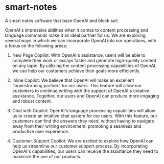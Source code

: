 # smart-notes
A smart notes software that base OpenAI and block suit

OpenAI's impressive abilities when it comes to content processing and language commands make it an ideal partner for us. We are exploring several ways in which we can incorporate OpenAI into our operations, with a focus on the following areas:

1. New Page Copilot: With OpenAI's assistance, users will be able to complete their work or essays faster and generate high-quality content on any topic. By utilizing the content processing capabilities of OpenAI, we can help our customers achieve their goals more efficiently.

2. Inline Copilot: We believe that OpenAI will make an excellent "brainstorming partner" for our users. This feature will allow our customers to continue writing with the support of OpenAI's creative assistance. Together, our users and OpenAI can produce more engaging and robust content.

3. Chat with Copilot: OpenAI's language processing capabilities will allow us to create an intuitive chat system for our users. With this feature, our customers can find the answers they need, without having to navigate away from their writing environment, promoting a seamless and productive user experience.

4. Customer Support Copilot: We are excited to explore how OpenAI can help us streamline our customer support process. By incorporating OpenAI's capabilities, our users can receive the assistance they need to maximize the use of our products.
